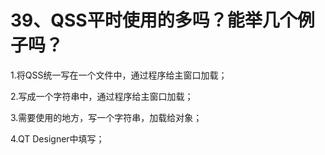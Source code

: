 # 39、QSS平时使用的多吗？能举几个例子吗？

1.将QSS统一写在一个文件中，通过程序给主窗口加载；

2.写成一个字符串中，通过程序给主窗口加载；

3.需要使用的地方，写一个字符串，加载给对象；

4.QT Designer中填写；
